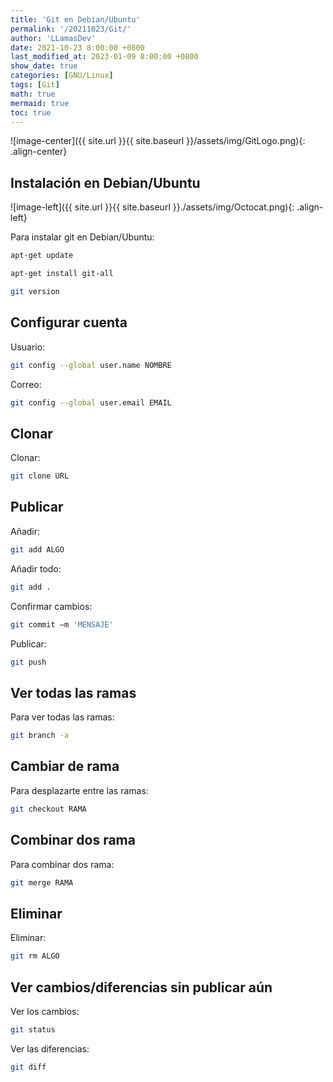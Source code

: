 ```yaml
---
title: 'Git en Debian/Ubuntu'
permalink: '/20211023/Git/'
author: 'LLamasDev'
date: 2021-10-23 8:00:00 +0800
last_modified_at: 2023-01-09 8:00:00 +0800
show_date: true
categories: [GNU/Linux]
tags: [Git]
math: true
mermaid: true
toc: true
---
```


![image-center]({{ site.url }}{{ site.baseurl }}/assets/img/GitLogo.png){: .align-center}

## Instalación en Debian/Ubuntu

![image-left]({{ site.url }}{{ site.baseurl }}./assets/img/Octocat.png){: .align-left}

Para instalar git en Debian/Ubuntu:
```bash
apt-get update

apt-get install git-all

git version
```

## Configurar cuenta

Usuario:
```bash
git config --global user.name NOMBRE
```

Correo:
```bash
git config --global user.email EMAIL
```

## Clonar

Clonar:
```bash
git clone URL
```

## Publicar

Añadir:
```bash
git add ALGO
```

Añadir todo:
```bash
git add .
```

Confirmar cambios:
```bash
git commit –m 'MENSAJE'
```

Publicar:
```bash
git push
```

## Ver todas las ramas

Para ver todas las ramas:
```bash
git branch -a
```

## Cambiar de rama

Para desplazarte entre las ramas:
```bash
git checkout RAMA
```

## Combinar dos rama

Para combinar dos rama:
```bash
git merge RAMA
```

## Eliminar

Eliminar:
```bash
git rm ALGO
```

## Ver cambios/diferencias sin publicar aún

Ver los cambios:
```bash
git status
```

Ver las diferencias:
```bash
git diff
```